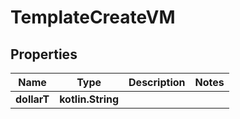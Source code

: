 
# TemplateCreateVM

## Properties
Name | Type | Description | Notes
------------ | ------------- | ------------- | -------------
**dollarT** | **kotlin.String** |  | 



